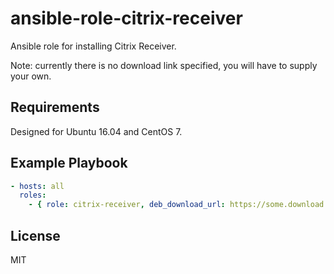 # ansible-role-citrix-receiver

Ansible role for installing Citrix Receiver.

Note: currently there is no download link specified, you will have to supply your own.

## Requirements

Designed for Ubuntu 16.04 and CentOS 7.

## Example Playbook

```yml
- hosts: all
  roles:
    - { role: citrix-receiver, deb_download_url: https://some.download.url }
```

## License

MIT
